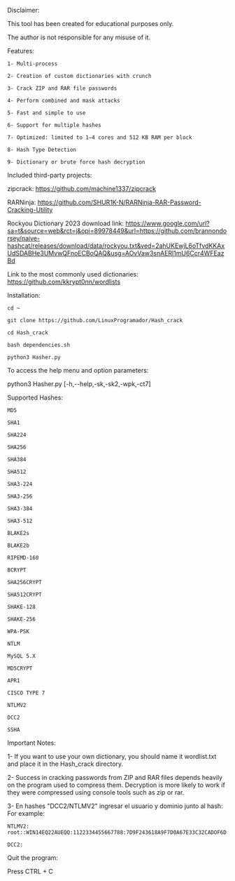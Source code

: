 Disclaimer: 

This tool has been created for educational purposes only. 

The author is not responsible for any misuse of it.

Features:

    1- Multi-process  

    2- Creation of custom dictionaries with crunch

    3- Crack ZIP and RAR file passwords

    4- Perform combined and mask attacks

    5- Fast and simple to use

    6- Support for multiple hashes

    7- Optimized: limited to 1–4 cores and 512 KB RAM per block

    8- Hash Type Detection 

    9- Dictionary or brute force hash decryption


Included third-party projects:

zipcrack: https://github.com/machine1337/zipcrack 

RARNinja: https://github.com/SHUR1K-N/RARNinja-RAR-Password-Cracking-Utility 

Rockyou Dictionary 2023 download link: https://www.google.com/url?sa=t&source=web&rct=j&opi=89978449&url=https://github.com/brannondorsey/naive-hashcat/releases/download/data/rockyou.txt&ved=2ahUKEwjL6oTfvdKKAxUdSDABHe3UMvwQFnoECBoQAQ&usg=AOvVaw3snAERl1mU6Ccr4WFEazBd 

Link to the most commonly used dictionaries: https://github.com/kkrypt0nn/wordlists

Installation:

    cd ~

    git clone https://github.com/LinuxProgramador/Hash_crack

    cd Hash_crack

    bash dependencies.sh

    python3 Hasher.py

To access the help menu and option parameters:

python3 Hasher.py [-h,--help,-sk,-sk2,-wpk,-ct7] 

Supported Hashes:

    MD5

    SHA1

    SHA224

    SHA256

    SHA384

    SHA512

    SHA3-224

    SHA3-256

    SHA3-384

    SHA3-512

    BLAKE2s

    BLAKE2b

    RIPEMD-160

    BCRYPT 

    SHA256CRYPT

    SHA512CRYPT

    SHAKE-128

    SHAKE-256

    WPA-PSK 

    NTLM 

    MySQL 5.X

    MD5CRYPT

    APR1

    CISCO TYPE 7 

    NTLMV2 

    DCC2

    SSHA

Important Notes: 

1- If you want to use your own dictionary, you should name it wordlist.txt and place it in the Hash_crack directory.

2- Success in cracking passwords from ZIP and RAR files depends heavily on the program used to compress them. Decryption is more likely to work if they were compressed using console tools such as zip or rar.

3- En hashes "DCC2/NTLMV2" ingresar el usuario y dominio junto al  hash:
For example: 

    NTLMV2: root::WIN14EQ22AUEQQ:1122334455667788:7D9F243618A9F7D0A67E33C32CADOF6D:01010000000000007B1A5D1F4184D80165B72B4E1C351E52000000000200060053004D0042000100160053004D0042002D00540804F004F004C004B00490054000400120073006D0062002E006C006F00630061006C0003002800730065007208076006500720032003000300033002E£0073006D0062002E006C006F00630061006C00050012007300600062002£806C006F00630061006C00080030003000000000000000010000000020000042D10CB967E565082DB9764DD27D0466049D29CCB6AE09136F0E9AF0C8420BA60A001000000000000000000000000000000000000900200048005400540050002F007000720069006E0074007300650072007600650072000000000000000000

    DCC2: 
Quit the program:

Press CTRL + C
